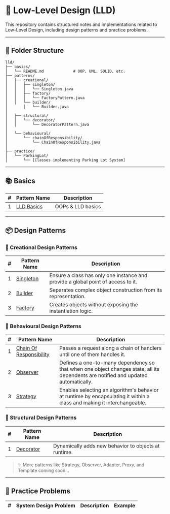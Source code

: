 # 📐 Low-Level Design (LLD)

This repository contains structured notes and implementations related to Low-Level Design, including design patterns and
practice problems.

---

## 🎯 Folder Structure

```
lld/
├── basics/
│   └── README.md             # OOP, UML, SOLID, etc.
├── patterns/
│   ├── creational/
│   │   ├── singleton/
│   │   │   └── Singleton.java
│   │   ├── factory/
│   │   │   └── FactoryPattern.java
│   │   └── builder/
│       │   └── Builder.java
│
│   ├── structural/
│   │   └── decorator/
│   │       └── DecoratorPattern.java
│
│   └── behavioural/
│       └── chainOfResponsibility/
│           └── ChainOfResponsibility.java
│
├── practice/
│   └── ParkingLot/
│       └── [Classes implementing Parking Lot System]

```

---

## 📚 Basics

| # | Pattern Name                     | Description       | 
|---|----------------------------------|-------------------|
| 1 | [LLD Basics](./basics/README.md) | OOPs & LLD basics |

---

## 📦 Design Patterns

### 🔨 Creational Design Patterns

| # | Pattern Name                                           | Description                                                                      |
|---|--------------------------------------------------------|----------------------------------------------------------------------------------|
| 1 | [Singleton](./patterns/creational/singleton/README.md) | Ensure a class has only one instance and provide a global point of access to it. |
| 2 | [Builder](./patterns/creational/builder/README.md)     | Separates complex object construction from its representation.                   |
| 3 | [Factory](./patterns/creational/factory/README.md)     | Creates objects without exposing the instantiation logic.                        |

### 🧠 Behavioural Design Patterns

| # | Pattern Name                                                                      | Description                                                                                                                        |
|---|-----------------------------------------------------------------------------------|------------------------------------------------------------------------------------------------------------------------------------|
| 1 | [Chain Of Responsibility](./patterns/behavioural/chainOfResponsibility/README.md) | Passes a request along a chain of handlers until one of them handles it.                                                           |
| 2 | [Observer](./patterns/behavioural/observer/README.md)                             | Defines a one-to-many dependency so that when one object changes state, all its dependents are notified and updated automatically. |
| 3 | [Strategy](./patterns/behavioural/strategy/README.md)                             | Enables selecting an algorithm's behavior at runtime by encapsulating it within a class and making it interchangeable.             |

### 🧱 Structural Design Patterns

| # | Pattern Name                                           | Description                                          |
|---|--------------------------------------------------------|------------------------------------------------------|
| 1 | [Decorator](./patterns/structural/decorator/README.md) | Dynamically adds new behavior to objects at runtime. |

> ✨ More patterns like Strategy, Observer, Adapter, Proxy, and Template coming soon...

---

## 🧪 Practice Problems

| # | System Design Problem | Description | Example |
|---|-----------------------|-------------|---------|

